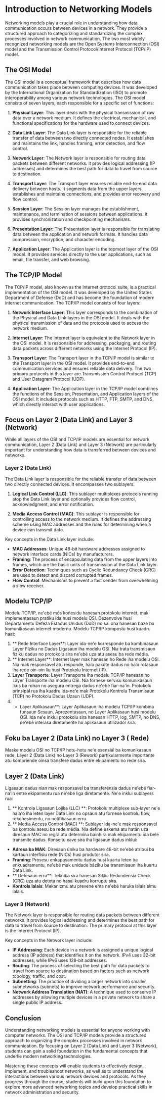 # Introduction to Networking Models

Networking models play a crucial role in understanding how data communication occurs between devices in a network. They provide a structured approach to categorizing and standardizing the complex processes involved in network communication. The two most widely recognized networking models are the Open Systems Interconnection (OSI) model and the Transmission Control Protocol/Internet Protocol (TCP/IP) model.

## The OSI Model

The OSI model is a conceptual framework that describes how data communication takes place between computing devices. It was developed by the International Organization for Standardization (ISO) to promote interoperability among various network technologies. The OSI model consists of seven layers, each responsible for a specific set of functions:

1. **Physical Layer**: This layer deals with the physical transmission of raw data over a network medium. It defines the electrical, mechanical, and functional specifications for the hardware used to connect devices.

2. **Data Link Layer**: The Data Link layer is responsible for the reliable transfer of data between two directly connected nodes. It establishes and maintains the link, handles framing, error detection, and flow control.

3. **Network Layer**: The Network layer is responsible for routing data packets between different networks. It provides logical addressing (IP addresses) and determines the best path for data to travel from source to destination.

4. **Transport Layer**: The Transport layer ensures reliable end-to-end data delivery between hosts. It segments data from the upper layers, establishes and maintains connections, and provides error recovery and flow control.

5. **Session Layer**: The Session layer manages the establishment, maintenance, and termination of sessions between applications. It provides synchronization and checkpointing mechanisms.

6. **Presentation Layer**: The Presentation layer is responsible for translating data between the application and network formats. It handles data compression, encryption, and character encoding.

7. **Application Layer**: The Application layer is the topmost layer of the OSI model. It provides services directly to the user applications, such as email, file transfer, and web browsing.

## The TCP/IP Model

The TCP/IP model, also known as the Internet protocol suite, is a practical implementation of the OSI model. It was developed by the United States Department of Defense (DoD) and has become the foundation of modern internet communication. The TCP/IP model consists of four layers:

1. **Network Interface Layer**: This layer corresponds to the combination of the Physical and Data Link layers in the OSI model. It deals with the physical transmission of data and the protocols used to access the network medium.

2. **Internet Layer**: The Internet layer is equivalent to the Network layer in the OSI model. It is responsible for addressing, packaging, and routing data packets across different networks using the Internet Protocol (IP).

3. **Transport Layer**: The Transport layer in the TCP/IP model is similar to the Transport layer in the OSI model. It provides end-to-end communication services and ensures reliable data delivery. The two primary protocols in this layer are Transmission Control Protocol (TCP) and User Datagram Protocol (UDP).

4. **Application Layer**: The Application layer in the TCP/IP model combines the functions of the Session, Presentation, and Application layers of the OSI model. It includes protocols such as HTTP, FTP, SMTP, and DNS, which directly interact with user applications.

## Focus on Layer 2 (Data Link) and Layer 3 (Network)

While all layers of the OSI and TCP/IP models are essential for network communication, Layer 2 (Data Link) and Layer 3 (Network) are particularly important for understanding how data is transferred between devices and networks.

### Layer 2 (Data Link)

The Data Link layer is responsible for the reliable transfer of data between two directly connected devices. It encompasses two sublayers:

1. **Logical Link Control (LLC)**: This sublayer multiplexes protocols running atop the Data Link layer and optionally provides flow control, acknowledgment, and error notification.

2. **Media Access Control (MAC)**: This sublayer is responsible for controlling access to the network medium. It defines the addressing scheme using MAC addresses and the rules for determining when a device can transmit data.

Key concepts in the Data Link layer include:

- **MAC Addresses**: Unique 48-bit hardware addresses assigned to network interface cards (NICs) by manufacturers.
- **Framing**: The process of encapsulating data from the upper layers into frames, which are the basic units of transmission at the Data Link layer.
- **Error Detection**: Techniques such as Cyclic Redundancy Check (CRC) are used to detect and discard corrupted frames.
- **Flow Control**: Mechanisms to prevent a fast sender from overwhelming a slow receiver.

## Modelu TCP/IP 
 Modelu TCP/IP, ne'ebé mós koñesidu hanesan protokolu internét, mak implementasaun pratiku ida husi modelu OSI. Dezenvolve husi Departamentu Defeza Estadus Unidus (DoD) no sai ona hanesan baze ba komunikasaun internét modernu. Modelu TCP/IP kompostu husi kuadru haat: 
 1. ** Rede Interface Layer**: Layer ida-ne'e korresponde ba kombinasaun Layer Fíziku no Dadus Ligasaun iha modelu OSI. Nia trata transmisaun fíziku dadus no protokolu sira ne'ebé uza atu asesu ba rede média. 
 2. ** Internet Layer**: Internet layer mak hanesan ho Rede iha modelu OSI. Nia mak responsavel atu responde, halo pakote dadus no halo rotasaun iha rede oin-oin liu husi Protokolu Internet (IP). 
 3. **Layer Transporte**: Layer Transporte iha modelu TCP/IP hanesan ho Layer Transporte iha modelu OSI. Nia fornese servisu komunikasaun ikus ba rohan no asegura entrega dadus ne'ebé fiar-na'in. Protokolu prinsipál rua iha kuadru ida-ne'e mak Protokolu Kontrolu Transmisaun (TCP) no Protokolu Dadus Uzaun (UDP). 
 4. * Layer Aplikasaun**: Layer Aplikasaun iha modelu TCP/IP kombina funsaun Sesaun, Aprezentasaun, no Layer Aplikasaun husi modelu OSI. Ida ne'e inklui protokolu sira hanesan HTTP, log, SMTP, no DNS, ne'ebé interasa diretamente ho aplikasaun utilizadór sira. 
 ## Foku ba Layer 2 (Data Link) no Layer 3 ( Rede) 
 Maske modelu OSI no TCP/IP hotu-hotu ne'e esensiál ba komunikasaun rede, Layer 2 (Data Link) no Layer 3 (Rework) partikularmente importante atu kompriende oinsá transfere dadus entre ekipamentu no rede sira. 
 ## Layer 2 (Data Link) 
 Ligasaun dadus nian mak responsavel ba transferénsia dadus ne'ebé fiar-na'in entre ekipamentu rua ne'ebé liga diretamente. Ne'e inklui sublayers rua: 
 1. ** Kontrola Ligasaun Lojika (LLC) **: Protokolu multiplexe sub-layer ne'e hala'o iha leten layer Data Link no opsaun atu fornese kontrolu flow, rekoñesimentu, no notifikasaun erru. 
 2. ** Media Access Control (MAC) **: Sublayer ida-ne'e mak responsavel ba kontrolu asesu ba rede média. Nia define eskema atu hatán uza diresaun MAC no regra atu determina bainhira mak ekipamentu ida bele transmite dadus. 
 Konseitu xave sira iha ligasaun dadus inklui: 
 - **Adresa ba MAK**: Diresaun úniku ba hardware 48-bit ne'ebé atribui ba kartaun interfísiu rede (NICs) husi produtor sira. 
 - **Framing**: Prosesu enkapasamentu dadus husi kuartu leten ba enkuadramentu, ne'ebé mak unidade báziku ba transmisaun iha kuartu Data Link. 
 - ** Detesaun erru**: Teknika sira hanesan Siklic Redundensia Check (CRC) uza atu deteta no hasai kuadru korruptu sira. 
 - **Kontrola lalais**: Mekanizmu atu prevene ema ne'ebé haruka lalais simu lalais.
 
### Layer 3 (Network)

The Network layer is responsible for routing data packets between different networks. It provides logical addressing and determines the best path for data to travel from source to destination. The primary protocol at this layer is the Internet Protocol (IP).

Key concepts in the Network layer include:

- **IP Addressing**: Each device in a network is assigned a unique logical address (IP address) that identifies it on the network. IPv4 uses 32-bit addresses, while IPv6 uses 128-bit addresses.
- **Routing**: The process of selecting the best path for data packets to travel from source to destination based on factors such as network topology, traffic, and cost.
- **Subnetting**: The practice of dividing a larger network into smaller subnetworks (subnets) to improve network performance and security.
- **Network Address Translation (NAT)**: A technique used to conserve IP addresses by allowing multiple devices in a private network to share a single public IP address.

## Conclusion

Understanding networking models is essential for anyone working with computer networks. The OSI and TCP/IP models provide a structured approach to organizing the complex processes involved in network communication. By focusing on Layer 2 (Data Link) and Layer 3 (Network), students can gain a solid foundation in the fundamental concepts that underlie modern networking technologies.

Mastering these concepts will enable students to effectively design, implement, and troubleshoot networks, as well as to understand the interactions between various network devices and protocols. As they progress through the course, students will build upon this foundation to explore more advanced networking topics and develop practical skills in network administration and security.